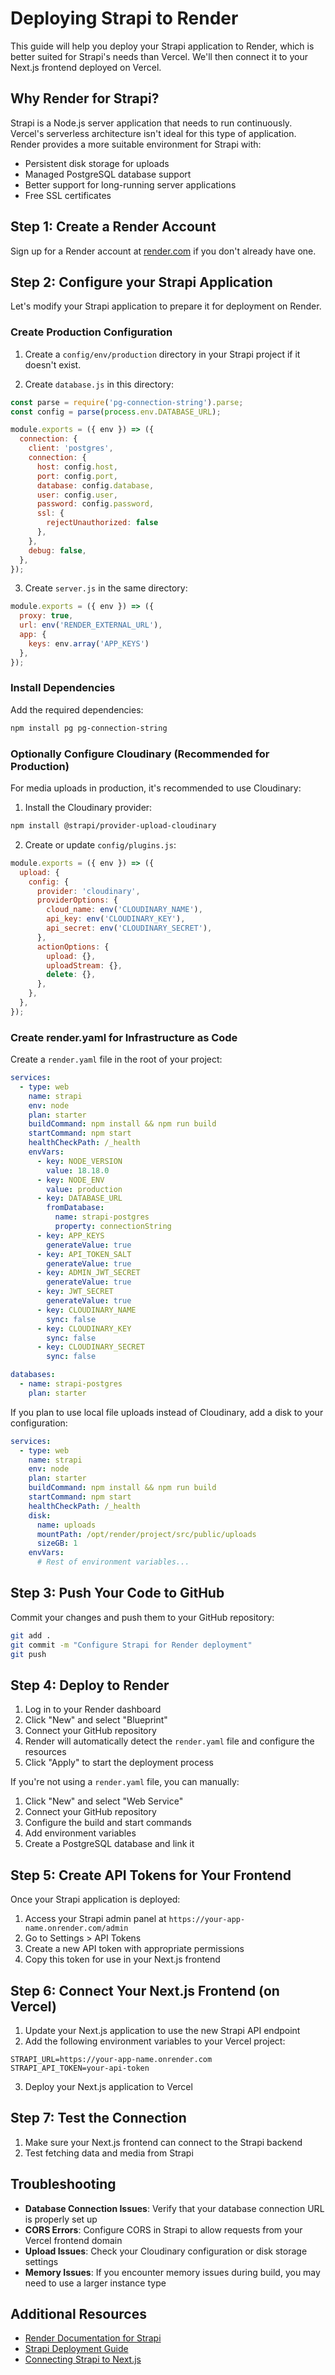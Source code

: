 # Deploying Strapi to Render

This guide will help you deploy your Strapi application to Render, which is better suited for Strapi's needs than Vercel. We'll then connect it to your Next.js frontend deployed on Vercel.

## Why Render for Strapi?

Strapi is a Node.js server application that needs to run continuously. Vercel's serverless architecture isn't ideal for this type of application. Render provides a more suitable environment for Strapi with:

- Persistent disk storage for uploads
- Managed PostgreSQL database support
- Better support for long-running server applications
- Free SSL certificates

## Step 1: Create a Render Account

Sign up for a Render account at [render.com](https://render.com/) if you don't already have one.

## Step 2: Configure your Strapi Application

Let's modify your Strapi application to prepare it for deployment on Render.

### Create Production Configuration

1. Create a `config/env/production` directory in your Strapi project if it doesn't exist.

2. Create `database.js` in this directory:

```js
const parse = require('pg-connection-string').parse;
const config = parse(process.env.DATABASE_URL);

module.exports = ({ env }) => ({
  connection: {
    client: 'postgres',
    connection: {
      host: config.host,
      port: config.port,
      database: config.database,
      user: config.user,
      password: config.password,
      ssl: {
        rejectUnauthorized: false
      },
    },
    debug: false,
  },
});
```

3. Create `server.js` in the same directory:

```js
module.exports = ({ env }) => ({
  proxy: true,
  url: env('RENDER_EXTERNAL_URL'),
  app: {
    keys: env.array('APP_KEYS')
  },
});
```

### Install Dependencies

Add the required dependencies:

```bash
npm install pg pg-connection-string
```

### Optionally Configure Cloudinary (Recommended for Production)

For media uploads in production, it's recommended to use Cloudinary:

1. Install the Cloudinary provider:

```bash
npm install @strapi/provider-upload-cloudinary
```

2. Create or update `config/plugins.js`:

```js
module.exports = ({ env }) => ({
  upload: {
    config: {
      provider: 'cloudinary',
      providerOptions: {
        cloud_name: env('CLOUDINARY_NAME'),
        api_key: env('CLOUDINARY_KEY'),
        api_secret: env('CLOUDINARY_SECRET'),
      },
      actionOptions: {
        upload: {},
        uploadStream: {},
        delete: {},
      },
    },
  },
});
```

### Create render.yaml for Infrastructure as Code

Create a `render.yaml` file in the root of your project:

```yaml
services:
  - type: web
    name: strapi
    env: node
    plan: starter
    buildCommand: npm install && npm run build
    startCommand: npm start
    healthCheckPath: /_health
    envVars:
      - key: NODE_VERSION
        value: 18.18.0
      - key: NODE_ENV
        value: production
      - key: DATABASE_URL
        fromDatabase:
          name: strapi-postgres
          property: connectionString
      - key: APP_KEYS
        generateValue: true
      - key: API_TOKEN_SALT
        generateValue: true
      - key: ADMIN_JWT_SECRET
        generateValue: true
      - key: JWT_SECRET
        generateValue: true
      - key: CLOUDINARY_NAME
        sync: false
      - key: CLOUDINARY_KEY
        sync: false
      - key: CLOUDINARY_SECRET
        sync: false

databases:
  - name: strapi-postgres
    plan: starter
```

If you plan to use local file uploads instead of Cloudinary, add a disk to your configuration:

```yaml
services:
  - type: web
    name: strapi
    env: node
    plan: starter
    buildCommand: npm install && npm run build
    startCommand: npm start
    healthCheckPath: /_health
    disk:
      name: uploads
      mountPath: /opt/render/project/src/public/uploads
      sizeGB: 1
    envVars:
      # Rest of environment variables...
```

## Step 3: Push Your Code to GitHub

Commit your changes and push them to your GitHub repository:

```bash
git add .
git commit -m "Configure Strapi for Render deployment"
git push
```

## Step 4: Deploy to Render

1. Log in to your Render dashboard
2. Click "New" and select "Blueprint"
3. Connect your GitHub repository
4. Render will automatically detect the `render.yaml` file and configure the resources
5. Click "Apply" to start the deployment process

If you're not using a `render.yaml` file, you can manually:

1. Click "New" and select "Web Service"
2. Connect your GitHub repository
3. Configure the build and start commands
4. Add environment variables
5. Create a PostgreSQL database and link it

## Step 5: Create API Tokens for Your Frontend

Once your Strapi application is deployed:

1. Access your Strapi admin panel at `https://your-app-name.onrender.com/admin`
2. Go to Settings > API Tokens
3. Create a new API token with appropriate permissions
4. Copy this token for use in your Next.js frontend

## Step 6: Connect Your Next.js Frontend (on Vercel)

1. Update your Next.js application to use the new Strapi API endpoint
2. Add the following environment variables to your Vercel project:

```
STRAPI_URL=https://your-app-name.onrender.com
STRAPI_API_TOKEN=your-api-token
```

3. Deploy your Next.js application to Vercel

## Step 7: Test the Connection

1. Make sure your Next.js frontend can connect to the Strapi backend
2. Test fetching data and media from Strapi

## Troubleshooting

- **Database Connection Issues**: Verify that your database connection URL is properly set up
- **CORS Errors**: Configure CORS in Strapi to allow requests from your Vercel frontend domain
- **Upload Issues**: Check your Cloudinary configuration or disk storage settings
- **Memory Issues**: If you encounter memory issues during build, you may need to use a larger instance type

## Additional Resources

- [Render Documentation for Strapi](https://render.com/docs/deploy-strapi)
- [Strapi Deployment Guide](https://docs.strapi.io/dev-docs/deployment)
- [Connecting Strapi to Next.js](https://strapi.io/blog/build-a-blog-with-next-js-strapi-and-typescript) 